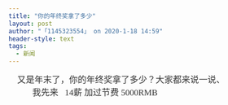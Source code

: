 ```yaml
---
title: "你的年终奖拿了多少"
layout: post
author: "「1145323554」 on 2020-1-18 14:59"
header-style: text
tags:
  - 新闻
---
```


<head></head>
<body>
 <font face="Microsoft YaHei"><font color="#333333"><font style="font-size:17px">　又是年末了，你的年终奖拿了多少？大家都来说一说、</font></font></font>
 <br> 
 <font face="Microsoft YaHei"><font color="#333333"><font style="font-size:17px">&nbsp; &nbsp;&nbsp; &nbsp;&nbsp; &nbsp;&nbsp;&nbsp;我先来&nbsp; &nbsp;14薪 加过节费 5000RMB</font></font></font>
 <br> 
 <br>
</body>


